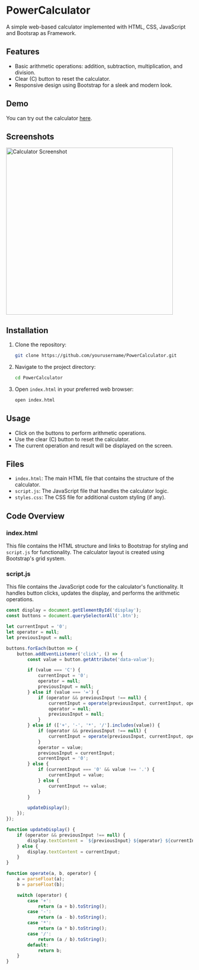 # PowerCalculator

A simple web-based calculator implemented with HTML, CSS, JavaScript and Bootsrap as Framework.

## Features

- Basic arithmetic operations: addition, subtraction, multiplication, and division.
- Clear (C) button to reset the calculator.
- Responsive design using Bootstrap for a sleek and modern look.

## Demo

You can try out the calculator [here](https://aanthonytomas.github.io/PowerCalculator/).

## Screenshots

<img src="https://github.com/aanthonytomas/PowerCalculator/assets/92261282/508709cc-666f-4fb2-b0c1-0e0d148b482c" width="450" alt="Calculator Screenshot">


## Installation

1. Clone the repository:
    ```bash
    git clone https://github.com/yourusername/PowerCalculator.git
    ```
2. Navigate to the project directory:
    ```bash
    cd PowerCalculator
    ```
3. Open `index.html` in your preferred web browser:
    ```bash
    open index.html
    ```

## Usage

- Click on the buttons to perform arithmetic operations.
- Use the clear (C) button to reset the calculator.
- The current operation and result will be displayed on the screen.

## Files

- `index.html`: The main HTML file that contains the structure of the calculator.
- `script.js`: The JavaScript file that handles the calculator logic.
- `styles.css`: The CSS file for additional custom styling (if any).

## Code Overview

### index.html

This file contains the HTML structure and links to Bootstrap for styling and `script.js` for functionality. The calculator layout is created using Bootstrap's grid system.

### script.js

This file contains the JavaScript code for the calculator's functionality. It handles button clicks, updates the display, and performs the arithmetic operations.

```javascript
const display = document.getElementById('display');
const buttons = document.querySelectorAll('.btn');

let currentInput = '0';
let operator = null;
let previousInput = null;

buttons.forEach(button => {
    button.addEventListener('click', () => {
        const value = button.getAttribute('data-value');

        if (value === 'C') {
            currentInput = '0';
            operator = null;
            previousInput = null;
        } else if (value === '=') {
            if (operator && previousInput !== null) {
                currentInput = operate(previousInput, currentInput, operator);
                operator = null;
                previousInput = null;
            }
        } else if (['+', '-', '*', '/'].includes(value)) {
            if (operator && previousInput !== null) {
                currentInput = operate(previousInput, currentInput, operator);
            }
            operator = value;
            previousInput = currentInput;
            currentInput = '0';
        } else {
            if (currentInput === '0' && value !== '.') {
                currentInput = value;
            } else {
                currentInput += value;
            }
        }

        updateDisplay();
    });
});

function updateDisplay() {
    if (operator && previousInput !== null) {
        display.textContent = `${previousInput} ${operator} ${currentInput}`;
    } else {
        display.textContent = currentInput;
    }
}

function operate(a, b, operator) {
    a = parseFloat(a);
    b = parseFloat(b);

    switch (operator) {
        case '+':
            return (a + b).toString();
        case '-':
            return (a - b).toString();
        case '*':
            return (a * b).toString();
        case '/':
            return (a / b).toString();
        default:
            return b;
    }
}
